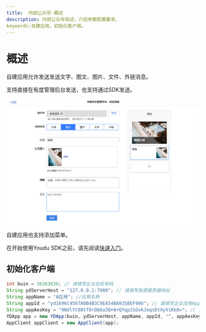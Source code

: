 ```yaml
---
title:  内部公众号-概述
description: 内部公众号简述，介绍参数配置要求。
keywords:自建应用，初始化客户端。
---
```


# 概述

自建应用允许发送发送文字、图文、图片、文件、外链消息。

支持直接在有度管理后台发送，也支持通过SDK发送。

![1565945652524](res/b01_00019/1565945652524.png)

自建应用也支持添加菜单。

在开始使用Youdu SDK之前，请先阅读[快速入门](./a01_00001.md)。

## 初始化客户端

```java
int buin = 36363636; // 请填写企业总机号码
String ydServerHost = "127.0.0.1:7080"; // 请填写有度服务器地址
String appName = "A应用"; //应用名称
String appId = "yd1696C4567A0B4B3C9EA54BA935BEF986"; // 请填写企业应用AppId
String appAesKey = "9NdlYC88tf0rQ66a3Q+6+QYqp31OxkJeqsDtXyViKk8="; // 请填写企业应用的EncodingaesKey
YDApp app = new YDApp(buin, ydServerHost, appName, appId, "", appAesKey);
AppClient appClient = new AppClient(app);
```